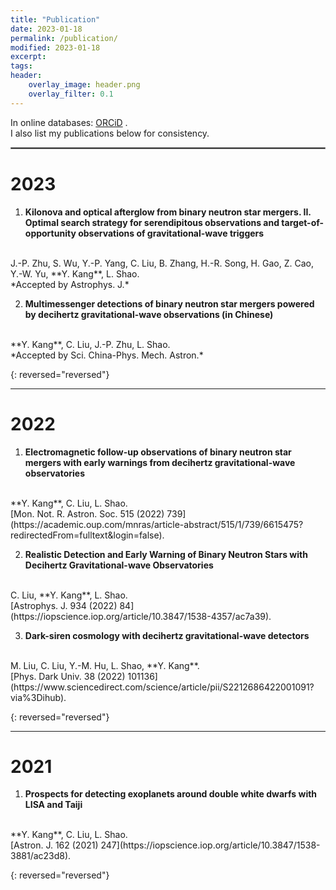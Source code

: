 ```yaml
---
title: "Publication"
date: 2023-01-18
permalink: /publication/
modified: 2023-01-18
excerpt:
tags:
header:
    overlay_image: header.png
    overlay_filter: 0.1 
---
```


<p>
In online databases:
<span class="archive__item-title">
<a href="https://orcid.org/0000-0001-7402-4927"><i class="ai ai-fw ai-orcid" aria-hidden="true"></i> ORCiD</a>
</span>.
<br>
I also list my publications below for consistency.
</p>
<hr style="border:1px solid gray">

# 2023

1. **Kilonova and optical afterglow from binary neutron star mergers. II. Optimal search strategy for serendipitous observations and target-of-opportunity observations of gravitational-wave triggers** 
  <br>
  J.-P. Zhu, 
  S. Wu, 
  Y.-P. Yang, 
  C. Liu, 
  B. Zhang, 
  H.-R. Song, 
  H. Gao, 
  Z. Cao, 
  Y.-W. Yu, 
  **Y. Kang**, 
  L. Shao.
  <br>
  *Accepted by Astrophys. J.*

2. **Multimessenger detections of binary neutron star mergers powered by decihertz gravitational-wave observations (in Chinese)** 
  <br>
  **Y. Kang**,
  C. Liu, 
  J.-P. Zhu, 
  L. Shao.
  <br>
  *Accepted by Sci. China-Phys. Mech. Astron.*
  
{: reversed="reversed"}

---

# 2022

1.  **Electromagnetic follow-up observations of binary neutron star mergers with early warnings from decihertz gravitational-wave observatories** 
  <br>
  **Y. Kang**,
  C. Liu, 
  L. Shao.
  <br>
  [Mon. Not. R. Astron. Soc. 515 (2022) 739](https://academic.oup.com/mnras/article-abstract/515/1/739/6615475?redirectedFrom=fulltext&login=false).

2. **Realistic Detection and Early Warning of Binary Neutron Stars with Decihertz Gravitational-wave Observatories** 
  <br>
  C. Liu,
  **Y. Kang**,
  L. Shao.
  <br>
  [Astrophys. J. 934 (2022) 84](https://iopscience.iop.org/article/10.3847/1538-4357/ac7a39).

3. **Dark-siren cosmology with decihertz gravitational-wave detectors** 
  <br>
  M. Liu, 
  C. Liu, 
  Y.-M. Hu, 
  L. Shao, 
  **Y. Kang**.
  <br>
  [Phys. Dark Univ. 38 (2022) 101136](https://www.sciencedirect.com/science/article/pii/S2212686422001091?via%3Dihub).

{: reversed="reversed"}

---

# 2021

1. **Prospects for detecting exoplanets around double white dwarfs with LISA and Taiji** 
  <br>
  **Y. Kang**,
  C. Liu, 
  L. Shao.
  <br>
  [Astron. J. 162 (2021) 247](https://iopscience.iop.org/article/10.3847/1538-3881/ac23d8).
  
{: reversed="reversed"}



